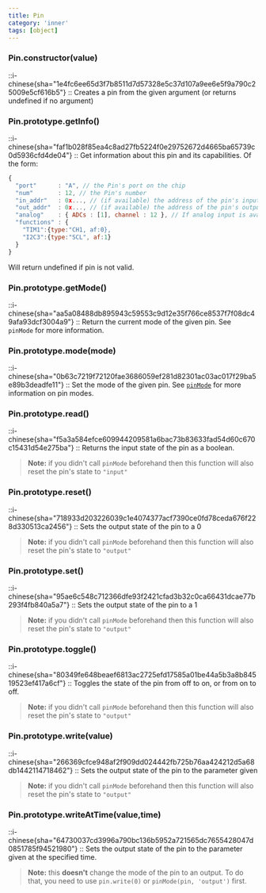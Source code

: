 ```yaml
---
title: Pin
category: 'inner'
tags: [object]
---
```


<!--constructor--> 
<!--1--> 

### Pin.constructor(value)

::i-chinese{sha="1e4fc6ee65d3f7b8511d7d57328e5c37d107a9ee6e5f9a790c25009e5cf616b5"}
::
Creates a pin from the given argument (or returns undefined if no argument)

<!--9--> 

### Pin.prototype.getInfo()

::i-chinese{sha="faf1b028f85ea4c8ad27fb5224f0e29752672d4665ba65739c0d5936cfd4de04"}
::
Get information about this pin and its capabilities. Of the form:

```javascript
{
  "port"      : "A", // the Pin's port on the chip
  "num"       : 12, // the Pin's number
  "in_addr"   : 0x..., // (if available) the address of the pin's input address in bit-banded memory (can be used with peek)
  "out_addr"  : 0x..., // (if available) the address of the pin's output address in bit-banded memory (can be used with poke)
  "analog"    : { ADCs : [1], channel : 12 }, // If analog input is available
  "functions" : {
    "TIM1":{type:"CH1, af:0},
    "I2C3":{type:"SCL", af:1}
  }
}
```
Will return undefined if pin is not valid.

### Pin.prototype.getMode()

::i-chinese{sha="aa5a08488db895943c59553c9d12e35f766ce8537f7f08dc49afa93dcf3004a9"}
::
Return the current mode of the given pin. See `pinMode` for more information.

### Pin.prototype.mode(mode)

::i-chinese{sha="0b63c7219f72120fae3686059ef281d82301ac03ac017f29ba5e89b3deadfe11"}
::
Set the mode of the given pin. See [`pinMode`](#l__global_pinMode) for more information on pin modes.

### Pin.prototype.read()

::i-chinese{sha="f5a3a584efce609944209581a6bac73b83633fad54d60c670c15431d54e275ba"}
::
Returns the input state of the pin as a boolean.

> **Note:** if you didn't call `pinMode` beforehand then this function will also reset the pin's state to `"input"`

### Pin.prototype.reset()

::i-chinese{sha="718933d203226039c1e4074377acf7390ce0fd78ceda676f228d330513ca2456"}
::
Sets the output state of the pin to a 0

> **Note:** if you didn't call `pinMode` beforehand then this function will also reset the pin's state to `"output"`

### Pin.prototype.set()

::i-chinese{sha="95ae6c548c712366dfe93f2421cfad3b32c0ca66431dcae77b293f4fb840a5a7"}
::
Sets the output state of the pin to a 1

> **Note:** if you didn't call `pinMode` beforehand then this function will also reset the pin's state to `"output"`

### Pin.prototype.toggle()

::i-chinese{sha="80349fe648beaef6813ac2725efd17585a01be44a5b3a8b84519523ef417a6cf"}
::
Toggles the state of the pin from off to on, or from on to off.

> **Note:** if you didn't call `pinMode` beforehand then this function will also reset the pin's state to `"output"`

### Pin.prototype.write(value)

::i-chinese{sha="266369cfce948af2f909dd024442fb725b76aa424212d5a68db1442114718462"}
::
Sets the output state of the pin to the parameter given

> **Note:** if you didn't call `pinMode` beforehand then this function will also reset the pin's state to `"output"`

### Pin.prototype.writeAtTime(value,time)

::i-chinese{sha="64730037cd3996a790bc136b5952a721565dc7655428047d0851785f94521980"}
::
Sets the output state of the pin to the parameter given at the specified time.

> **Note:** this **doesn't** change the mode of the pin to an output. To do that, you need to use `pin.write(0)` or `pinMode(pin, 'output')` first.
